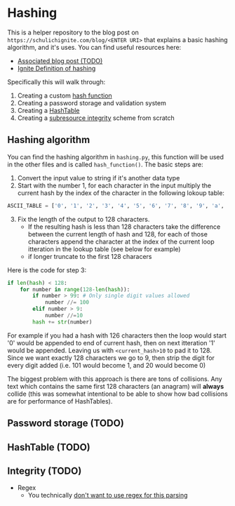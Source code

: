 # Hashing

This is a helper repository to the blog post on `https://schulichignite.com/blog/<ENTER URI>` that explains a basic hashing algorithm, and it's uses. You can find useful resources here:

- [Associated blog post (TODO)]()
- [Ignite Definition of hashing](https://schulichignite.com/definitions/hashing)

Specifically this will walk through:

1. Creating a custom [hash function](https://en.wikipedia.org/wiki/Hash_function)
2. Creating a password storage and validation system
3. Creating a [HashTable](https://en.wikipedia.org/wiki/Hash_table#:~:text=It%20is%20an%20abstract%20data,the%20corresponding%20value%20is%20stored.)
4. Creating a [subresource integrity](https://developer.mozilla.org/en-US/docs/Web/Security/Subresource_Integrity) scheme from scratch

## Hashing algorithm

You can find the hashing algorithm in `hashing.py`, this function will be used in the other files and is called `hash_function()`. The basic steps are:

1. Convert the input value to string if it's another data type
2. Start with the number 1, for each character in the input multiply the current hash by the index of the character in the following lokoup table:

```python
ASCII_TABLE = ['0', '1', '2', '3', '4', '5', '6', '7', '8', '9', 'a', 'b', 'c', 'd', 'e', 'f', 'g', 'h', 'i', 'j', 'k', 'l', 'm', 'n', 'o', 'p', 'q', 'r', 's', 't', 'u', 'v', 'w', 'x', 'y', 'z', 'A', 'B', 'C', 'D', 'E', 'F', 'G', 'H', 'I', 'J', 'K', 'L', 'M', 'N', 'O', 'P', 'Q', 'R', 'S', 'T', 'U', 'V', 'W', 'X', 'Y', 'Z', '!', '"', '#', '$', '%', '&', "'", '(', ')', '*', '+', ',', '-', '.', '/', ':', ';', '<', '=', '>', '?', '@', '[', '\\', ']', '^', '_', '`', '{', '|', '}', '~', ' ', '\t', '\n', '\r', '\x0b', '\x0c']
```

3. Fix the length of the output to 128 characters.
    - If the resulting hash is less than 128 characters take the difference between the current length of hash and 128, for each of those characters append the character at the index of the current loop itteration in the lookup table (see below for example)
    - if longer truncate to the first 128 characers

Here is the code for step 3:

```python
if len(hash) < 128:
    for number in range(128-len(hash)):
        if number > 99: # Only single digit values allowed
            number //= 100
        elif number > 9:
            number //=10
        hash += str(number)
```

For example if you had a hash with 126 characters then the loop would start '0' would be appended to end of current hash, then on next itteration '1' would be appended. Leaving us with `<current_hash>10` to pad it to 128. Since we want exactly 128 characters we go to 9, then strip the digit for every digit added (i.e. 101 would become 1, and 20 would become 0)

The biggest problem with this approach is there are tons of collisions. Any text which contains the same first 128 characters (an anagram) will **always** collide (this was somewhat intentional to be able to show how bad collisions are for performance of HashTables).

## Password storage (TODO)


## HashTable (TODO)

## Integrity (TODO)

- Regex
    - You technically [don't want to use regex for this parsing](https://blog.codinghorror.com/parsing-html-the-cthulhu-way/)
